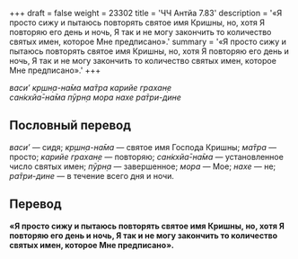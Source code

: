 +++
draft = false
weight = 23302
title = 'ЧЧ Антйа 7.83'
description = '«Я просто сижу и пытаюсь повторять святое имя Кришны, но, хотя Я повторяю его день и ночь, Я так и не могу закончить то количество святых имен, которое Мне предписано».'
summary = '«Я просто сижу и пытаюсь повторять святое имя Кришны, но, хотя Я повторяю его день и ночь, Я так и не могу закончить то количество святых имен, которое Мне предписано».'
+++

_васи’ кр̣шн̣а-на̄ма ма̄тра карийе грахан̣е  
сан̇кхйа̄-на̄ма пӯрн̣а мора нахе ра̄три-дине_

## Пословный перевод

_васи’_ — сидя; _кр̣шн̣а_\-_на̄ма_ — святое имя Господа Кришны; _ма̄тра_ — просто; _карийе_ _грахан̣е_ — повторяю; _сан̇кхйа̄_\-_на̄ма_ — установленное число святых имен; _пӯрн̣а_ — завершенное; _мора_ — Мое; _нахе_ — не; _ра̄три_\-_дине_ — в течение всего дня и ночи.

## Перевод

**«Я просто сижу и пытаюсь повторять святое имя Кришны, но, хотя Я повторяю его день и ночь, Я так и не могу закончить то количество святых имен, которое Мне предписано».**
